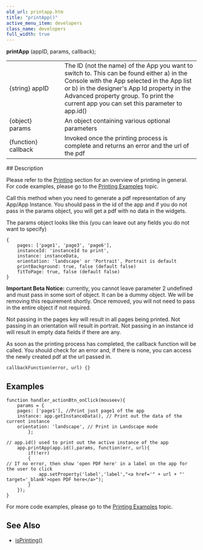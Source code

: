 ```yaml
---
old_url: printapp.htm
title: "printApp()"
active_menu_item: developers
class_name: developers
full_width: true
---
```



**printApp** (appID, params, callback);

<table>
<tr>
<td width="170">
{string} appID

</td>
<td width="1">
</td>
<td width="710">
The ID (not the name) of the App you want to switch to. This can be found either a) in the Console with the App selected in the App list or b) in the designer's App Id property in the Advanced property group. To print the current app you can set this parameter to app.id()

</td>
</tr>
<tr>
<td width="170">
{object} params

</td>
<td width="1">
</td>
<td width="710">
An object containing various optional parameters

</td>
</tr>
<tr>
<td width="170">
{function} callback

</td>
<td width="1">
</td>
<td width="710">
Invoked once the printing process is complete and returns an error and the url of the pdf

</td>
</tr>
</table>
## Description

Please refer to the [Printing](/developers/documentation/product-guide/advanced-features/printing/) section for an overview of printing in general. For code examples, please go to the [Printing Examples](/developers/documentation/product-guide/advanced-features/printing/printing-examples) topic.

Call this method when you need to generate a pdf representation of any App/App Instance. You should pass in the id of the app and if you do not pass in the params object, you will get a pdf with no data in the widgets.

The params object looks like this (you can leave out any fields you do not want to specify)

    {
        pages: ['page1', 'page3', 'page6'],
        instanceId: 'instanceId to print',
        instance: instanceData,
        orientation: 'landscape' or 'Portrait', Portrait is default
        printBackground: true, false (default false)
        fitToPage: true, false (default false)
    }

**Important Beta Notice:** currently, you cannot leave parameter 2 undefined and must pass in some sort of object. It can be a dummy object. We will be removing this requirement shortly. Once removed, you will not need to pass in the entire object if not required.

Not passing in the pages key will result in all pages being printed. Not passing in an orientation will result in portrait. Not passing in an instance id will result in empty data fields if there are any.

As soon as the printing process has completed, the callback function will be called. You should check for an error and, if there is none, you can access the newly created pdf at the url passed in.

    callbackFunction(error, url) {}

## Examples

    function handler_actionBtn_onClick(mouseev){
        params = {
        pages: ['page1'], //Print just page1 of the app
        instance: app.getInstanceData(), // Print out the data of the current instance
        orientation: 'landscape', // Print in Landscape mode 
            };
      
    // app.id() used to print out the active instance of the app
        app.printApp(app.id(),params, function(err, url){   
            if(!err)
            {
    // If no error, then show 'open PDF here' in a label on the app for the user to click
                app.setProperty('label','label',"<a href='" + url + "' target='_blank'>open PDF here</a>");
            }        
        });
    }
   

For more code examples, please go to the [Printing Examples](/developers/documentation/product-guide/advanced-features/printing/printing-examples) topic.

## See Also

 - [isPrinting()](/developers/documentation/scripting-apis/client-api/app-functions/isprinting)
